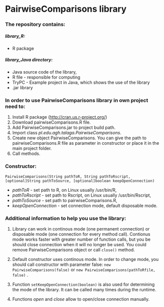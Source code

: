 # PairwiseComparisons library

### The repository contains:
##### library_R:
* R package
##### library_Java directory:
* Java source code of the library,
* R file - responsible for computing
* TryPC - Example project in Java, which shows the use of the library
* .jar library

### In order to use PairwiseComparisons library in own project need to:
1. Install R package (http://cran.us.r-project.org/)
2. Download pairwiseComparisons.R file.
3. Add PairwiseComparisons.jar to project build path.
4. Import class _pl.edu.agh.talaga.PairwiseComparisons_.
5. Create new object PairwiseComparisons. You can give the path to pairwiseComparisons.R file as parameter in constructor or place it in the main project folder. 
6. Call methods.

### Constructor:
``PairwiseComparisons(String pathToR, String pathToRscript, [optional]String pathToSource, [optional]boolean keepOpenConnection)``
* _pathToR_ - set path to R, on Linux usually /usr/bin/R,
* _pathToRscript_ - set path to Rscript, on Linux usually /usr/bin/Rscript,
* _pathToSource_ - set path to pairwiseComparisons.R,
* _keepOpenConnection_ - set connection mode, default disposable mode.

### Additional information to help you use the library:
1. Library can work in continous mode (one permanent connection) or disposable mode (one connection for every method call).
Contionus mode works faster with greater number of function calls, but you be should close connection when it will no longer be used. You could remove PairwiseComparisons object or call ``close()`` method.

2. Default constructor uses continous mode. In order to change mode, you should call constructor with parameter false: ``new PairwiseComparisons(false)`` or ``new PairwiseComparisons(pathToRfile, false)`` .

3. Function ``setKeepOpenConnection(boolean)`` is also used for determining the mode of the library. It can be called many times during the runtime.

4. Functions _open_ and _close_ allow to open/close connection manually.
